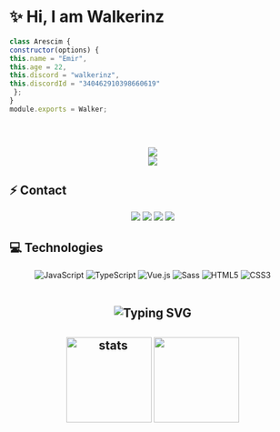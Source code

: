 # ✨ Hi, I am Walkerinz

 ```js
class Arescim {
constructor(options) {
this.name = "Emir",
this.age = 22,
this.discord = "walkerinz",
this.discordId = "340462910398660619"
  };
}
module.exports = Walker;
```

<h2 align="center">

  <p align=center>
    <img src="https://github-widgetbox.vercel.app/api/profile?username=walkerinz&data=followers,repositories,stars,commits&theme=darkmode" alt="">
  </p>
</a>
<h2 align="center">
<img src="https://komarev.com/ghpvc/?username=walkerinz&color=dc143c"/>
</div>

<div align="center">
    <a href="https://discord.com/users/340462910398660619" title="Discord Profile"><img src="https://lanyard.cnrad.dev/api/340462910398660619"></a>
</div>

## ⚡ Contact

<div align="center">
    <a href="https://discord.com/users/340462910398660619" target="_blank"><img src="https://shields.io/badge/walkerinz-111111.svg?&style=for-the-badge&logo=discord"></a>
    <a align="center" href="https://www.instagram.com/walkerinz" target"blank_"><img src="https://img.shields.io/badge/INSTAGRAM%20-DC3175.svg?&style=for-the-badge&logo=instagram&logoColor=white"></a>
    <a href="https://github.com/walkerinz" target="_blank"><img src="https://shields.io/badge/walkerinz-111111.svg?&style=for-the-badge&logo=github"></a>
    <a href="https://discord.gg/whitevrp" target="_blank"><img src="https://shields.io/badge/Discord Sunucum-111111.svg?&style=for-the-badge"></a>
    </div>

## 💻 Technologies

<div align="center">
    <img alt="JavaScript" align="center" src="https://img.shields.io/badge/-Javascript-edb200?style=flat-square&logo=javascript&logoColor=white"/>
    <img alt="TypeScript" align="center" src="https://img.shields.io/badge/-Typescript-007acc?style=flat-square&logo=typescript&logoColor=white"/>
    <img alt="Vue.js" align="center" src="https://img.shields.io/badge/-Vue.js-41B883?style=flat-square&logo=vue.js&logoColor=white"/>
    <img alt="Sass" align="center" src="https://img.shields.io/badge/-Sass-CC6699?style=flat-square&logo=sass&logoColor=white"/>
    <img alt="HTML5" align="center" src="https://img.shields.io/badge/-HTML5-E34F26?style=flat-square&logo=html5&logoColor=white"/>
    <img alt="CSS3" align="center" src="https://img.shields.io/badge/-CSS3-264de4?style=flat-square&logo=css3&logoColor=white"/>
</div>

</br>

<h2 align="center"><img src="https://readme-typing-svg.herokuapp.com?font=Pacifico&pause=1000&color=F0FF32&background=69FF2000&center=true&repeat=false&vCenter=true&width=435&lines=Profile+Stat's" alt="Typing SVG" /></h2>
<h2 align="center">
   <img src="https://github-readme-stats.vercel.app/api?username=walkerinz&count_private=true&show_icons=true&theme=midnight-purple&hide_border=true" width="%150" height="150px" alt="stats" align="center" />
   <img src="https://github-readme-stats.vercel.app/api/top-langs/?username=walkerinz&layout=compact&show_icons=true&theme=midnight-purple&hide_border=true"width="%100" height="150px" align="center" />

